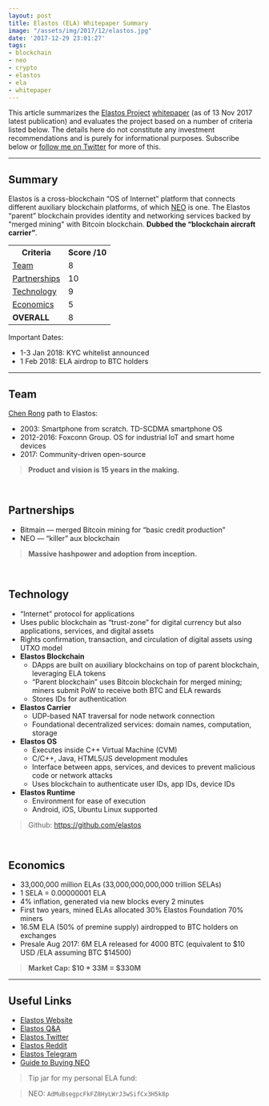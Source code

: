 ```yaml
---
layout: post
title: Elastos (ELA) Whitepaper Summary
image: "/assets/img/2017/12/elastos.jpg"
date: '2017-12-29 23:01:27'
tags:
- blockchain
- neo
- crypto
- elastos
- ela
- whitepaper
---
```


This article summarizes the [Elastos Project](https://www.elastos.org/) [whitepaper](https://www.elastos.org/static/file/elastos_whitepaper_171113_en.pdf) (as of 13 Nov 2017 latest publication) and evaluates the project based on a number of criteria listed below. The details here do not constitute any investment recommendations and is purely for informational purposes. Subscribe below or [follow me on Twitter](https://twitter.com/tonyin) for more of this.

---

## Summary
Elastos is a cross-blockchain “OS of Internet” platform that connects different auxiliary blockchain platforms, of which [NEO](http://neo.org/) is one. The Elastos “parent” blockchain provides identity and networking services backed by "merged mining" with Bitcoin blockchain. **Dubbed the “blockchain aircraft carrier”**.

<table>
<tr><th><strong>Criteria</strong></th><th><strong>Score /10</strong></th></tr>
<tr><td><a href="#team">Team</a></td><td>8</td></tr>
<tr><td><a href="#partnerships">Partnerships</a></td><td>10</td></tr>
<tr><td><a href="#technology">Technology</a></td><td>9</td></tr>
<tr><td><a href="#economics">Economics</a></td><td>5</td></tr>
<tr><td><strong>OVERALL</strong></td><td>8</td></tr>
</table>

Important Dates:

* 1-3 Jan 2018: KYC whitelist announced
* 1 Feb 2018: ELA airdrop to BTC holders

---

## Team

[Chen Rong](https://www.linkedin.com/in/rong-chen-5071a6135/) path to Elastos:

* 2003: Smartphone from scratch. TD-SCDMA smartphone OS
* 2012-2016: Foxconn Group. OS for industrial IoT and smart home devices
* 2017: Community-driven open-source

> **Product and vision is 15 years in the making.**

<br />

## Partnerships

* Bitmain — merged Bitcoin mining for “basic credit production”
* NEO — “killer” aux blockchain

> **Massive hashpower and adoption from inception.**

<br />

## Technology

* “Internet” protocol for applications
* Uses public blockchain as “trust-zone” for digital currency but also applications, services, and digital assets
* Rights confirmation, transaction, and circulation of digital assets using UTXO model
* **Elastos Blockchain**
	* DApps are built on auxiliary blockchains on top of parent blockchain, leveraging ELA tokens
	* “Parent blockchain” uses Bitcoin blockchain for merged mining; miners submit PoW to receive both BTC and ELA rewards
	* Stores IDs for authentication
* **Elastos Carrier**
	* UDP-based NAT traversal for node network connection
	* Foundational decentralized services: domain names, computation, storage
* **Elastos OS**
	* Executes inside C++ Virtual Machine (CVM)
	* C/C++, Java, HTML5/JS development modules
	* Interface between apps, services, and devices to prevent malicious code or network attacks
	* Uses blockchain to authenticate user IDs, app IDs, device IDs
* **Elastos Runtime**
	* Environment for ease of execution
	* Android, iOS, Ubuntu Linux supported

> Github: https://github.com/elastos

<br />

## Economics

* 33,000,000 million ELAs (33,000,000,000,000 trillion SELAs)
* 1 SELA = 0.00000001 ELA
* 4% inflation, generated via new blocks every 2 minutes
* First two years, mined ELAs allocated 30% Elastos Foundation 70% miners
* 16.5M ELA (50% of premine supply) airdropped to BTC holders on exchanges
* Presale Aug 2017: 6M ELA released for 4000 BTC (equivalent to $10 USD /ELA assuming BTC $14500)

> **Market Cap: $10 * 33M = $330M**

---

## Useful Links
* [Elastos Website](https://www.elastos.org/)
* [Elastos Q&A](https://www.elastos.org/qanda/detail/?detail=crowdsaleqa-en)
* [Elastos Twitter](https://twitter.com/Elastos_org)
* [Elastos Reddit](https://www.reddit.com/r/Elastos/)
* [Elastos Telegram](https://t.me/elastosgroup)
* [Guide to Buying NEO](https://tonyy.in/guide-to-buying-antshares-neo-ans-on-bittrex-exchange/)

> Tip jar for my personal ELA fund:

> NEO: `AdMuBsegpcFkFZ8HyLWrJ3wSifCx3H5k8p`